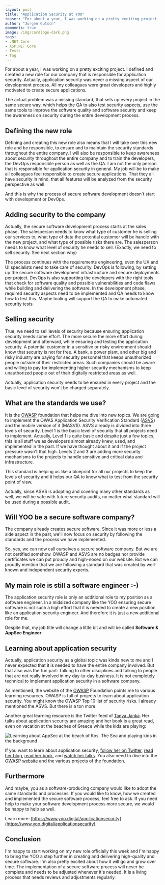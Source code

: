```yaml
---
layout: post
title: "Application Security at YOO"
teaser: "For about a year, I was working on a pretty exciting project. I defined and created a new role for our company that is responsible for application security. This also means that I will take over this new role and to be responsible, to ensure and to maintain the security standards throughout the entire company. " 
author: "Jürgen Gutsch"
comments: true
image: /img/cardlogo-dark.png
tags: 
- .NET Core
- ASP.NET Core
- Tests
- Tag
---
```


For about a year, I was working on a pretty exciting project. I defined and created a new role for our company that is responsible for application security. Actually, application security was never a missing aspect of our development process. All my colleagues were great developers and highly motivated to create secure applications. 

The actual problem was a missing standard, that sets up every project in the same secure way, which helps the QA to also test security aspects, use the same tools to improve the software quality and software security and keep the awareness on security during the entire development process.

## Defining the new role

Defining and creating this new role also means that I will take over this new role and be responsible, to ensure and to maintain the security standards throughout the entire company. I will also be responsible to keep awareness about security throughout the entire company and to train the developers, the DevOps responsible person as well as the QA. I am not the only person that is responsible for application security in general. My job will be to make all colleagues feel responsible to create secure applications. That they all have security in mind, that all features will be analyzed from the security perspective as well.

And this is why the process of secure software development doesn't start with development or DevOps. 

## Adding security to the company

Actually, the secure software development process starts at the sales phase. The salesperson needs to know what type of customer he is selling our services to, what type of data the potential customer will be handle with the new project, and what type of possible risks there are. The salesperson needs to know what level of security he needs to sell. (Exactly, we need to sell security. See next section why)

The process continues with the requirements engineering, even the UX and UI specialists need to take care of security. DevOps is following, by setting up the secure software development infrastructure and secure deployments per project. DevOps is also supporting the developers with the right tools that check for software quality and possible vulnerabilities and code flaws while building and delivering the software. In the development phase, required security aspects need to be implemented and QA needs to know how to test this. Maybe tooling will support the QA to make automated security tests.

## Selling security

True, we need to sell levels of security because ensuring application security needs some effort. The more secure the more effort during development and afterward, while ensuring and testing the application security. A potential customer in a sensitive or risky environment should know that security is not for free. A bank, a power plant, and other big and risky industry are paying for security personnel that keeps unauthorized people outside of their restricted areas. Such companies should be aware and willing to pay for implementing higher security mechanisms to keep unauthorized people out of their digitally restricted areas as well.

Actually, application security needs to be ensured in every project and the basic level of security won't be charged separately.

## What are the standards we use?

It is the [OWASP](https://owasp.org) foundation that helps me dive into new topics. We are going to implement the OWAS Application Security Verification Standard ([ASVS](https://owasp.org/www-project-application-security-verification-standard/)) and the mobile version of it (MASVS). ASVS already is divided into three levels of security. Level 1 is the basic level of security that all projects need to implement. Actually, Level 1 is quite basic and despite just a few topics, this is all stuff we as developers almost already knew, used, and implemented in the past. If we have thought about it and if the project pressure wasn't that high. Levels 2 and 3 are adding more security mechanisms to the projects to handle sensitive and critical data and infrastructure.

This standard is helping us like a blueprint for all our projects to keep the levels of security and it helps our QA to know what to test from the security point of view.

Actually, since ASVS is adopting and covering many other standards as well, we will be safe with future security audits, no matter what standard will be used during a possible audit.

## Will YOO be a secure software company?

The company already creates secure software. Since it was more or less a side aspect in the past, we'll now focus on security by following the standards and the process we have implemented.

So, yes, we can now call ourselves a secure software company. But we are not certified somehow. OWASP and ASVS are no badges nor provide certificates we can put proudly and high-nosed on our website. But we can proudly mention that we are following a standard that was created by well-known and independent security experts.

## My main role is still a software engineer :-)

The application security role is only an additional role to my position as a software engineer. In a midsized company like the YOO ensuring secure software is not such a high effort that it is needed to create a new position like an application security engineer. And therefore it is just a new additional role for me. 

Despite that, my job title will change a little bit and will be called **Software & AppSec Engineer**.

## Learning about application security

Actually, application security as a global topic was kinda new to me and I never expected that it is needed to have the entire company involved. But that also was the fun part: Talking to other disciplines and talking to people that are not really involved in my day-to-day business. It is not completely technical to implement application security in a software company.

As mentioned, the website of the [OWASP](https://owasp.org) Foundation points me to various learning resources. OWASP is full of projects to learn about application security. You might know the OWASP Top 10 list of security risks. I already mentioned the ASVS. But there is a ton more.

Another great learning resource is the Twitter feed of [Tanya Janka](https://twitter.com/shehackspurple). Her talks about application security are amazing and her book is a great read, even on vacation at the beaches of Greece while the kids are playing:

![Learning about AppSec at the beach of Kos. The Sea and playing kids in the background]({{site.baseurl}}/img/appsec/appsec.jpg)

If you want to learn about application security, [follow her on Twitter](https://twitter.com/shehackspurple), [read her blog](https://shehackspurple.ca), [read her book](https://shehackspurple.ca/books/), and [watch her talks](https://shehackspurple.ca/talks/). You also need to dive into the [OWASP website](https://owasp.org) and the various projects of the foundation.

## Furthermore

And maybe, you as a software-producing company would like to adopt the same standards and processes. If you would like to know, how we created and implemented the secure software process, feel free to ask. If you need help to make your software development process more secure, we would be happy to help as well.

Learn more: [https://www.yoo.digital/applicationsecurity](https://www.yoo.digital/applicationsecurity)

## Conclusion

I'm happy to start working on my new role officially this week and I'm happy to bring the YOO a step further in creating and delivering high-quality and secure software. I'm also pretty excited about how it will go and grow over time. The implementation of a secure software process will never be complete and needs to be adjusted whenever it's needed. It is a living process that needs reviews and adjustments regularly.
